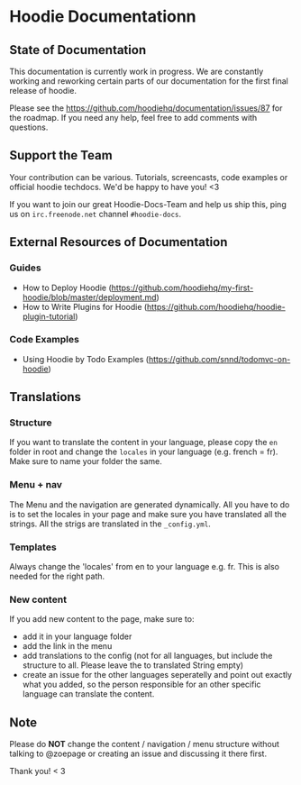 Hoodie Documentationn
=============

## State of Documentation
This documentation is currently work in progress. We are constantly working and reworking certain parts of our documentation for the first final release of hoodie.

Please see the https://github.com/hoodiehq/documentation/issues/87 for the roadmap.
If you need any help, feel free to add comments with questions.

## Support the Team

Your contribution can be various. Tutorials, screencasts, code examples or official hoodie techdocs. We'd be happy to have you! <3

If you want to join our great Hoodie-Docs-Team and help us ship this, ping us on `irc.freenode.net` channel `#hoodie-docs`.


## External Resources of Documentation

### Guides

* How to Deploy Hoodie (https://github.com/hoodiehq/my-first-hoodie/blob/master/deployment.md)
* How to Write Plugins for Hoodie (https://github.com/hoodiehq/hoodie-plugin-tutorial)

### Code Examples

* Using Hoodie by Todo Examples (https://github.com/snnd/todomvc-on-hoodie)


## Translations

### Structure
If you want to translate the content in your language, please copy the `en` folder in root and change the `locales` in your language (e.g. french = fr). Make sure to name your folder the same. 

### Menu + nav
The Menu and the navigation are generated dynamically. All you have to do is to set the locales in your page and make sure you have translated all the strings. All the strigs are translated in the `_config.yml`.

### Templates
Always change the 'locales' from en to your language e.g. fr. This is also needed for the right path.

### New content
If you add new content to the page, make sure to: 
- add it in your language folder
- add the link in the menu 
- add translations to the config (not for all languages, but include the structure to all. Please leave the to translated String empty)
- create an issue for the other languages seperatelly and point out exactly what you added, so the person responsible for an other specific language can translate the content.

## Note

Please do **NOT** change the content / navigation / menu structure without talking to @zoepage or creating an issue and discussing it there first.

Thank you! &lt; 3


